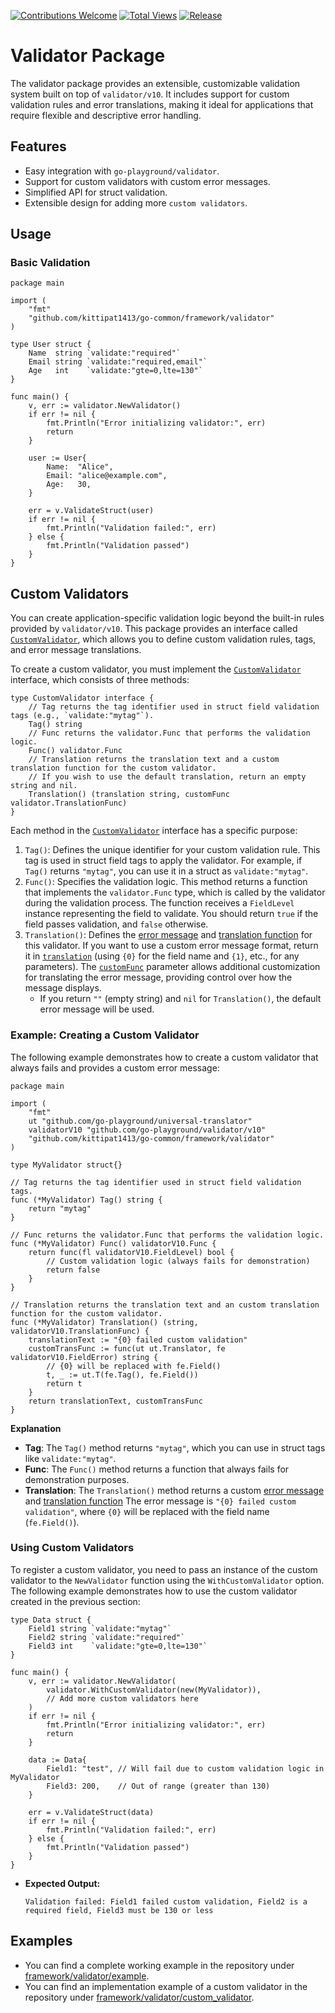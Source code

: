 [![Contributions Welcome](https://img.shields.io/badge/contributions-welcome-brightgreen.svg?style=flat)](https://github.com/kittipat1413/go-common/issues)
[![Total Views](https://img.shields.io/endpoint?url=https%3A%2F%2Fhits.dwyl.com%2Fkittipat1413%2Fgo-common.json%3Fcolor%3Dblue)](https://hits.dwyl.com/kittipat1413/go-common)
[![Release](https://img.shields.io/github/release/kittipat1413/go-common.svg?style=flat)](https://github.com/kittipat1413/go-common/releases/latest)

# Validator Package
The validator package provides an extensible, customizable validation system built on top of `validator/v10`. It includes support for custom validation rules and error translations, making it ideal for applications that require flexible and descriptive error handling.

## Features
- Easy integration with `go-playground/validator`.
- Support for custom validators with custom error messages.
- Simplified API for struct validation.
- Extensible design for adding more `custom validators`.

## Usage

### Basic Validation
```golang
package main

import (
    "fmt"
    "github.com/kittipat1413/go-common/framework/validator"
)

type User struct {
    Name  string `validate:"required"`
    Email string `validate:"required,email"`
    Age   int    `validate:"gte=0,lte=130"`
}

func main() {
    v, err := validator.NewValidator()
    if err != nil {
        fmt.Println("Error initializing validator:", err)
        return
    }

    user := User{
        Name:  "Alice",
        Email: "alice@example.com",
        Age:   30,
    }

    err = v.ValidateStruct(user)
    if err != nil {
        fmt.Println("Validation failed:", err)
    } else {
        fmt.Println("Validation passed")
    }
}
```
## Custom Validators
You can create application-specific validation logic beyond the built-in rules provided by `validator/v10`. This package provides an interface called [`CustomValidator`](custom_validator.go), which allows you to define custom validation rules, tags, and error message translations.

To create a custom validator, you must implement the [`CustomValidator`](custom_validator.go) interface, which consists of three methods:
```golang
type CustomValidator interface {
	// Tag returns the tag identifier used in struct field validation tags (e.g., `validate:"mytag"`).
	Tag() string
	// Func returns the validator.Func that performs the validation logic.
	Func() validator.Func
	// Translation returns the translation text and a custom translation function for the custom validator.
	// If you wish to use the default translation, return an empty string and nil.
	Translation() (translation string, customFunc validator.TranslationFunc)
}
```
Each method in the [`CustomValidator`](custom_validator.go) interface has a specific purpose:
1.	`Tag()`: Defines the unique identifier for your custom validation rule. This tag is used in struct field tags to apply the validator. For example, if `Tag()` returns `"mytag"`, you can use it in a struct as `validate:"mytag"`.
2.	`Func()`: Specifies the validation logic. This method returns a function that implements the `validator.Func` type, which is called by the validator during the validation process. The function receives a `FieldLevel` instance representing the field to validate. You should return `true` if the field passes validation, and `false` otherwise.
3.	`Translation()`: Defines the <u>error message</u> and <u>translation function</u> for this validator. If you want to use a custom error message format, return it in <u>`translation`</u> (using `{0}` for the field name and `{1}`, etc., for any parameters). The <u>`customFunc`</u> parameter allows additional customization for translating the error message, providing control over how the message displays.
	- If you return `""` (empty string) and `nil` for `Translation()`, the default error message will be used.

### Example: Creating a Custom Validator
The following example demonstrates how to create a custom validator that always fails and provides a custom error message:
```golang
package main

import (
    "fmt"
    ut "github.com/go-playground/universal-translator"
    validatorV10 "github.com/go-playground/validator/v10"
    "github.com/kittipat1413/go-common/framework/validator"
)

type MyValidator struct{}

// Tag returns the tag identifier used in struct field validation tags.
func (*MyValidator) Tag() string {
    return "mytag"
}

// Func returns the validator.Func that performs the validation logic.
func (*MyValidator) Func() validatorV10.Func {
    return func(fl validatorV10.FieldLevel) bool {
        // Custom validation logic (always fails for demonstration)
        return false
    }
}

// Translation returns the translation text and an custom translation function for the custom validator.
func (*MyValidator) Translation() (string, validatorV10.TranslationFunc) {
    translationText := "{0} failed custom validation"
    customTransFunc := func(ut ut.Translator, fe validatorV10.FieldError) string {
        // {0} will be replaced with fe.Field()
        t, _ := ut.T(fe.Tag(), fe.Field())
        return t
    }
    return translationText, customTransFunc
}
```
**Explanation**
- **Tag**: The `Tag()` method returns `"mytag"`, which you can use in struct tags like `validate:"mytag"`.
- **Func**: The `Func()` method returns a function that always fails for demonstration purposes.
- **Translation**: The `Translation()` method returns a custom <u>error message</u> and <u>translation function</u> The error message is `"{0} failed custom validation"`, where `{0}` will be replaced with the field name (`fe.Field()`).

### Using Custom Validators
To register a custom validator, you need to pass an instance of the custom validator to the `NewValidator` function using the `WithCustomValidator` option. 
The following example demonstrates how to use the custom validator created in the previous section:
```golang
type Data struct {
    Field1 string `validate:"mytag"`
    Field2 string `validate:"required"`
    Field3 int    `validate:"gte=0,lte=130"`
}

func main() {
    v, err := validator.NewValidator(
        validator.WithCustomValidator(new(MyValidator)),
        // Add more custom validators here
    )
    if err != nil {
        fmt.Println("Error initializing validator:", err)
        return
    }

    data := Data{
        Field1: "test", // Will fail due to custom validation logic in MyValidator
        Field3: 200,    // Out of range (greater than 130)
    }

    err = v.ValidateStruct(data)
    if err != nil {
        fmt.Println("Validation failed:", err)
    } else {
        fmt.Println("Validation passed")
    }
}
```
- **Expected Output:**
    ```
    Validation failed: Field1 failed custom validation, Field2 is a required field, Field3 must be 130 or less
    ```

## Examples
- You can find a complete working example in the repository under [framework/validator/example](example/).
- You can find an implementation example of a custom validator in the repository under [framework/validator/custom_validator](custom_validator/).